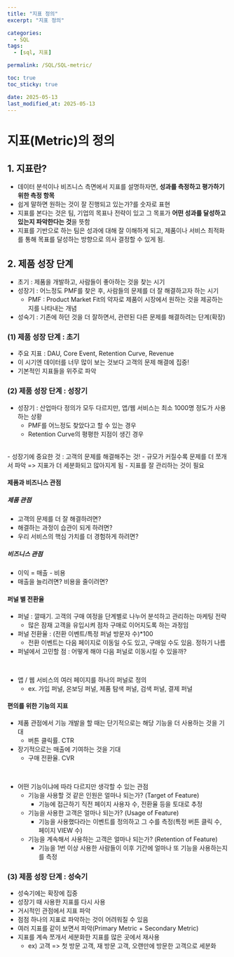 ```yaml
---
title: "지표 정의"
excerpt: "지표 정의"

categories:
  - SQL
tags:
  - [sql, 지표]

permalink: /SQL/SQL-metric/

toc: true
toc_sticky: true

date: 2025-05-13
last_modified_at: 2025-05-13
---
```


# 지표(Metric)의 정의
## 1. 지표란?
- 데이터 분석이나 비즈니스 측면에서 지표를 설명하자면, **성과를 측정하고 평가하기 위한 측정 항목**
- 쉽게 말하면 원하는 것이 잘 진행되고 있는가?를 숫자로 표현
- 지표를 본다는 것은 팀, 기업의 목표나 전략이 있고 그 목표가 **어떤 성과를 달성하고 있는지 파악한다는 것**을 뜻함 
- 지표를 기반으로 하는 팀은 성과에 대해 잘 이해하게 되고, 제품이나 서비스 최적화를 통해 목표를 달성하는 방향으로 의사 결정할 수 있게 됨.

## 2. 제품 성장 단계
- 초기 : 제품을 개발하고, 사람들이 좋아하는 것을 찾는 시기
- 성장기 : 어느정도 PMF를 찾은 후, 사람들의 문제를 더 잘 해결하고자 하는 시기
  - PMF : Product Market Fit의 약자로 제품이 시장에서 원하는 것을 제공하는지를 나타내는 개념
- 성숙기 : 기존에 하던 것을 더 잘하면서, 관련된 다른 문제를 해결하려는 단계(확장)

### (1) 제품 성장 단계 : 초기 
- 주요 지표 : DAU, Core Event, Retention Curve, Revenue
- 이 시기엔 데이터를 너무 많이 보는 것보다 고객의 문제 해결에 집중!
- 기본적인 지표들을 위주로 파악

### (2) 제품 성장 단계 : 성장기
- 성장기 : 산업마다 정의가 모두 다르지만, 앱/웹 서비스는 최소 1000명 정도가 사용하는 상황
  - PMF를 어느정도 찾았다고 할 수 있는 경우
  - Retention Curve의 평평한 지점이 생긴 경우
<br>
- 성장기에 중요한 것 : 고객의 문제를 해결해주는 것!
- 규모가 커질수록 문제를 더 쪼개서 파악 => 지표가 더 세분화되고 많아지게 됨
- 지표를 잘 관리하는 것이 필요

#### 제품과 비즈니스 관점
##### 제품 관점 
- 고객의 문제를 더 잘 해결하려면?
- 해결하는 과정이 습관이 되게 하려면?
- 우리 서비스의 핵심 가치를 더 경험하게 하려면?

##### 비즈니스 관점
- 이익 = 매출 - 비용
- 매출을 늘리려면? 비용을 줄이려면? 

#### 퍼널 별 전환율
- 퍼널 : 깔때기. 고객의 구매 여정을 단계별로 나누어 분석하고 관리하는 마케팅 전략
  - 많은 잠재 고객을 유입시켜 점차 구매로 이어지도록 하는 과정임
- 퍼널 전환율 : (전환 이벤트/특정 퍼널 방문자 수)*100
  - 전환 이벤트는 다음 페이지로 이동일 수도 있고, 구매일 수도 있음. 정하기 나름
- 퍼널에서 고민할 점 : 어떻게 해야 다음 퍼널로 이동시킬 수 있을까?
<br>

- 앱 / 웹 서비스의 여러 페이지를 하나의 퍼널로 정의
  - ex. 가입 퍼널, 온보딩 퍼널, 제품 탐색 퍼널, 검색 퍼널, 결제 퍼널

#### 편의를 위한 기능의 지표
- 제품 관점에서 기능 개발을 할 때는 단기적으로는 해당 기능을 더 사용하는 것을 기대
  - 버튼 클릭률. CTR
- 장기적으로는 매출에 기여하는 것을 기대
  - 구매 전환율. CVR
<br>

- 어떤 기능이냐에 따라 다르지만 생각할 수 있는 관점
  - 기능을 사용할 것 같은 인원은 얼마나 되는가? (Target of Feature)
    - 기능에 접근하기 직전 페이지 사용자 수, 전환율 등을 토대로 추정
  - 기능을 사용한 고객은 얼마나 되는가? (Usage of Feature)
    - 기능을 사용했다라는 이벤트를 정의하고 그 수를 측정(특정 버튼 클릭 수, 페이지 VIEW 수)
  - 기능을 계속해서 사용하는 고객은 얼마나 되는가? (Retention of Feature)
    - 기능을 1번 이상 사용한 사람들이 이후 기간에 얼마나 또 기능을 사용하는지를 측정

### (3) 제품 성장 단계 : 성숙기
- 성숙기에는 확장에 집중
- 성장기 때 사용한 지표를 다시 사용
- 거시적인 관점에서 지표 파악
- 점점 하나의 지표로 파악하는 것이 어려워질 수 있음
- 여러 지표를 같이 보면서 파악(Primary Metric + Secondary Metric)
- 지표를 계속 쪼개서 세분화한 지표를 많은 곳에서 재사용
  - ex) 고객 => 첫 방문 고객, 재 방문 고객, 오랜만에 방문한 고객으로 세분화